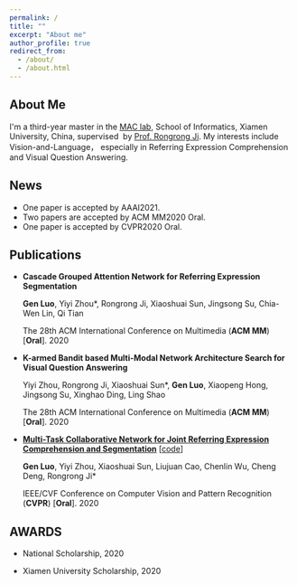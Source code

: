 ```yaml
---
permalink: /
title: ""
excerpt: "About me"
author_profile: true
redirect_from: 
  - /about/
  - /about.html
---
```


## **About Me**  

I'm a third-year master in the [MAC lab](http://mac.xmu.edu.cn/ ), School of Informatics, Xiamen University, China, supervised  by  [Prof. Rongrong Ji](http://mac.xmu.edu.cn/rrji-en.html).  My interests include Vision-and-Language， especially in Referring Expression Comprehension and Visual Question Answering.

## **News**  

- One paper is accepted by  AAAI2021.
- Two papers are accepted by ACM MM2020 Oral.
- One paper is accepted by CVPR2020 Oral.

## **Publications**  

- **Cascade Grouped Attention Network for Referring Expression Segmentation** 

  **Gen Luo**, Yiyi Zhou*, Rongrong Ji, Xiaoshuai Sun, Jingsong Su, Chia-Wen Lin, Qi Tian 

  The 28th ACM International Conference on Multimedia (**ACM MM**) [**Oral**]. 2020 



- **K-armed Bandit based Multi-Modal Network Architecture Search for Visual Question Answering** 

  Yiyi Zhou, Rongrong Ji, Xiaoshuai Sun\*, **Gen Luo**, Xiaopeng Hong, Jingsong Su, Xinghao Ding, Ling Shao 

  The 28th ACM International Conference on Multimedia (**ACM MM**) [**Oral**]. 2020 



- **[Multi-Task Collaborative Network for Joint Referring Expression Comprehension and Segmentation](http://openaccess.thecvf.com/content_CVPR_2020/papers/Luo_Multi-Task_Collaborative_Network_for_Joint_Referring_Expression_Comprehension_and_Segmentation_CVPR_2020_paper.pdf)** [[code](https://github.com/luogen1996/MCN)]

  **Gen Luo**, Yiyi Zhou, Xiaoshuai Sun, Liujuan Cao, Chenlin Wu, Cheng Deng, Rongrong Ji*

  IEEE/CVF Conference on Computer Vision and Pattern Recognition (**CVPR**) [**Oral**]. 2020 

## AWARDS

- National Scholarship, 2020

- Xiamen University Scholarship, 2020
